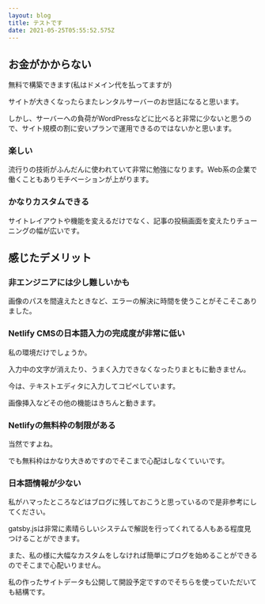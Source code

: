 ```yaml
---
layout: blog
title: テストです
date: 2021-05-25T05:55:52.575Z
---
```

## お金がかからない

無料で構築できます(私はドメイン代を払ってますが)

サイトが大きくなったらまたレンタルサーバーのお世話になると思います。

しかし、サーバーへの負荷がWordPressなどに比べると非常に少ないと思うので、サイト規模の割に安いプランで運用できるのではないかと思います。

### [](http://codelabo.com/posts/20200329154929/#%E6%A5%BD%E3%81%97%E3%81%84)[](http://codelabo.com/posts/20200329154929/#%E6%A5%BD%E3%81%97%E3%81%84)楽しい

流行りの技術がふんだんに使われていて非常に勉強になります。Web系の企業で働くこともありモチベーションが上がります。

### [](http://codelabo.com/posts/20200329154929/#%E3%81%8B%E3%81%AA%E3%82%8A%E3%82%AB%E3%82%B9%E3%82%BF%E3%83%A0%E3%81%A7%E3%81%8D%E3%82%8B)[](http://codelabo.com/posts/20200329154929/#%E3%81%8B%E3%81%AA%E3%82%8A%E3%82%AB%E3%82%B9%E3%82%BF%E3%83%A0%E3%81%A7%E3%81%8D%E3%82%8B)かなりカスタムできる

サイトレイアウトや機能を変えるだけでなく、記事の投稿画面を変えたりチューニングの幅が広いです。

## [](http://codelabo.com/posts/20200329154929/#%E6%84%9F%E3%81%98%E3%81%9F%E3%83%87%E3%83%A1%E3%83%AA%E3%83%83%E3%83%88)[](http://codelabo.com/posts/20200329154929/#%E6%84%9F%E3%81%98%E3%81%9F%E3%83%87%E3%83%A1%E3%83%AA%E3%83%83%E3%83%88)感じたデメリット

### [](http://codelabo.com/posts/20200329154929/#%E9%9D%9E%E3%82%A8%E3%83%B3%E3%82%B8%E3%83%8B%E3%82%A2%E3%81%AB%E3%81%AF%E5%B0%91%E3%81%97%E9%9B%A3%E3%81%97%E3%81%84%E3%81%8B%E3%82%82)[](http://codelabo.com/posts/20200329154929/#%E9%9D%9E%E3%82%A8%E3%83%B3%E3%82%B8%E3%83%8B%E3%82%A2%E3%81%AB%E3%81%AF%E5%B0%91%E3%81%97%E9%9B%A3%E3%81%97%E3%81%84%E3%81%8B%E3%82%82)非エンジニアには少し難しいかも

画像のパスを間違えたときなど、エラーの解決に時間を使うことがそこそこありました。

### [](http://codelabo.com/posts/20200329154929/#netlify-cms%E3%81%AE%E6%97%A5%E6%9C%AC%E8%AA%9E%E5%85%A5%E5%8A%9B%E3%81%AE%E5%AE%8C%E6%88%90%E5%BA%A6%E3%81%8C%E9%9D%9E%E5%B8%B8%E3%81%AB%E4%BD%8E%E3%81%84)[](http://codelabo.com/posts/20200329154929/#netlify-cms%E3%81%AE%E6%97%A5%E6%9C%AC%E8%AA%9E%E5%85%A5%E5%8A%9B%E3%81%AE%E5%AE%8C%E6%88%90%E5%BA%A6%E3%81%8C%E9%9D%9E%E5%B8%B8%E3%81%AB%E4%BD%8E%E3%81%84)Netlify CMSの日本語入力の完成度が非常に低い

私の環境だけでしょうか。

入力中の文字が消えたり、うまく入力できなくなったりまともに動きません。

今は、テキストエディタに入力してコピぺしています。

画像挿入などその他の機能はきちんと動きます。

### [](http://codelabo.com/posts/20200329154929/#netlify%E3%81%AE%E7%84%A1%E6%96%99%E6%9E%A0%E3%81%AE%E5%88%B6%E9%99%90%E3%81%8C%E3%81%82%E3%82%8B)[](http://codelabo.com/posts/20200329154929/#netlify%E3%81%AE%E7%84%A1%E6%96%99%E6%9E%A0%E3%81%AE%E5%88%B6%E9%99%90%E3%81%8C%E3%81%82%E3%82%8B)Netlifyの無料枠の制限がある

当然ですよね。

でも無料枠はかなり大きめですのでそこまで心配はしなくていいです。

### [](http://codelabo.com/posts/20200329154929/#%E6%97%A5%E6%9C%AC%E8%AA%9E%E6%83%85%E5%A0%B1%E3%81%8C%E5%B0%91%E3%81%AA%E3%81%84)[](http://codelabo.com/posts/20200329154929/#%E6%97%A5%E6%9C%AC%E8%AA%9E%E6%83%85%E5%A0%B1%E3%81%8C%E5%B0%91%E3%81%AA%E3%81%84)日本語情報が少ない

私がハマったところなどはブログに残しておこうと思っているので是非参考にしてください。

gatsby.jsは非常に素晴らしいシステムで解説を行ってくれてる人もある程度見つけることができます。

また、私の様に大幅なカスタムをしなければ簡単にブログを始めることができるのでそこまで心配いりません。

私の作ったサイトデータも公開して開設予定ですのでそちらを使っていただいても結構です。